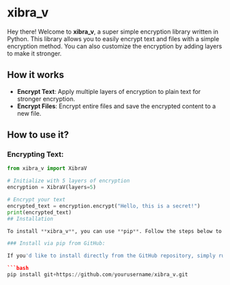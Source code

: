 # xibra_v

Hey there! Welcome to **xibra_v**, a super simple encryption library written in Python. This library allows you to easily encrypt text and files with a simple encryption method. You can also customize the encryption by adding layers to make it stronger.

## How it works

- **Encrypt Text**: Apply multiple layers of encryption to plain text for stronger encryption.
- **Encrypt Files**: Encrypt entire files and save the encrypted content to a new file.

## How to use it?

### Encrypting Text:

```python
from xibra_v import XibraV

# Initialize with 5 layers of encryption
encryption = XibraV(layers=5)

# Encrypt your text
encrypted_text = encryption.encrypt("Hello, this is a secret!")
print(encrypted_text)
## Installation

To install **xibra_v**, you can use **pip**. Follow the steps below to install it:

### Install via pip from GitHub:

If you'd like to install directly from the GitHub repository, simply run this command:

```bash
pip install git+https://github.com/yourusername/xibra_v.git
